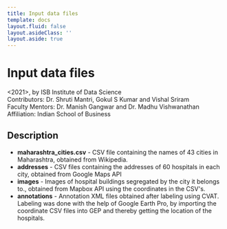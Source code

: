 ```yaml
---
title: Input data files
template: docs
layout.fluid: false
layout.asideClass: ''
layout.aside: true
---
```


# Input data files

<2021>, by ISB Institute of Data Science  
Contributors: Dr. Shruti Mantri, Gokul S Kumar and Vishal Sriram  
Faculty Mentors: Dr. Manish Gangwar and Dr. Madhu Vishwanathan  
Affiliation: Indian School of Business

## Description

- **maharashtra_cities.csv** - CSV file containing the names of 43 cities in Maharashtra, obtained from Wikipedia.
- **addresses** - CSV files containing the addresses of 60 hospitals in each city, obtained from Google Maps API
- **images** - Images of hospital buildings segregated by the city it belongs to., obtained from Mapbox API using the coordinates in the CSV's.
- **annotations** - Annotation XML files obtained after labeling using CVAT. Labeling was done with the help of Google Earth Pro, by importing the coordinate CSV files into GEP and thereby getting the location of the hospitals.

